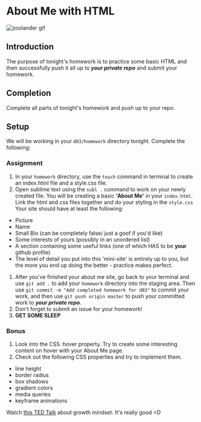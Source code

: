 # About Me with HTML
![zoolander gif](https://media.giphy.com/media/C7olQswvzSwAE/giphy.gif)

## Introduction
The purpose of tonight's homework is to practice some basic HTML and then successfully push it all up to _**your private repo**_ and submit your homework.

## Completion
Complete all parts of tonight's homework and push up to your repo.

## Setup
We will be working in your `d03/homework` directory tonight. Complete the following:

### Assignment
1. In your `homework` directory, use the `touch` command in terminal to create an index.html file and a style.css file.
1. Open sublime text using the `subl .` command to work on your newly created file. You will be creating a basic **'About Me'** in your `index.html`. Link the html and css files together and do your styling in the `style.css` Your site should have at least the following:
  - Picture
  - Name
  - Small Bio (can be completely false/ just a goof if you'd like)
  - Some interests of yours (possibly in an unordered list)
  - A section containing some useful links (one of which HAS to be **your** github profile)
  - The level of detail you put into this 'mini-site' is entirely up to you, but the more you end up doing the better - practice makes perfect.
1. After you've finished your about me site, go back to your terminal and use `git add .` to add your `homework` directory into the staging area. Then use `git commit -m "Add completed homework for d03"` to commit your work, and then use `git push origin master` to push your committed work to _**your private repo**_.
1. Don't forget to submit an issue for your homework!
1. **GET SOME SLEEP**

### Bonus

1. Look into the CSS :hover property. Try to create some interesting content on hover with your About Me page.
2. Check out the following CSS properties and try to implement them.
 - line height
 - border radius
 - box shadows
 - gradient colors
 - media queries
 - keyframe animations

Watch [this TED Talk](https://www.youtube.com/watch?v=pN34FNbOKXc) about growth mindset. It's really good =D

